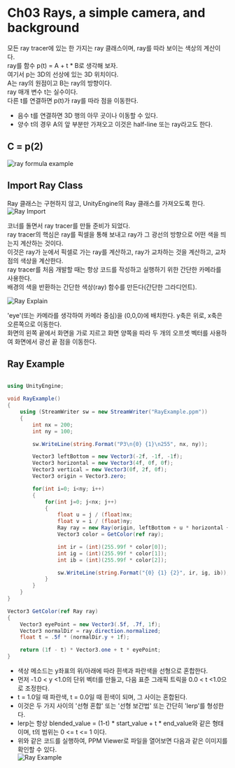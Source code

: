 # Ch03 Rays, a simple camera, and background
  
모든 ray tracer에 있는 한 가지는 ray 클래스이며, ray를 따라 보이는 색상의 계산이다.  
ray를 함수 p(t) = A + t * B로 생각해 보자.  
여기서 p는 3D의 선상에 있는 3D 위치이다.  
A는 ray의 원점이고 B는 ray의 방향이다.  
ray 매개 변수 t는 실수이다.  
다른 t를 연결하면 p(t)가 ray를 따라 점을 이동한다.
- 음수 t를 연결하면 3D 행의 아무 곳이나 이동할 수 있다.  
- 양수 t의 경우 A의 앞 부분만 가져오고 이것은 half-line 또는 ray라고도 한다.  
    
## C = p(2)

![ray formula example](https://user-images.githubusercontent.com/15705675/50883450-72949480-142b-11e9-8513-5b802dda0d1f.png)


## Import Ray Class

Ray 클래스는 구현하지 않고, UnityEngine의 Ray 클래스를 가져오도록 한다.
![Ray Import](https://user-images.githubusercontent.com/15705675/50839977-d7f17280-13a4-11e9-8f4d-f7c230ba0723.PNG)

코너를 돌면서 ray tracer를 만들 준비가 되었다.  
ray tracer의 핵심은 ray를 픽셀을 통해 보내고 ray가 그 광선의 방향으로 어떤 색을 띄는지 계산하는 것이다.  
이것은 ray가 눈에서 픽셀로 가는 ray를 계산하고, ray가 교차하는 것을 계산하고, 교차점의 색상을 계산한다.  
ray tracer를 처음 개발할 때는 항상 코드를 작성하고 실행하기 위한 간단한 카메라를 사용한다.  
배경의 색을 반환하는 간단한 색상(ray) 함수를 만든다(간단한 그라디언트).  
  
![Ray Explain](https://user-images.githubusercontent.com/15705675/50885118-226c0100-1430-11e9-853d-bc40646c431e.png)  
  
'eye'(또는 카메라를 생각하여 카메라 중심)을 (0,0,0)에 배치한다. y축은 위로, x축은 오른쪽으로 이동한다.  
화면의 왼쪽 끝에서 화면을 가로 지르고 화면 양쪽을 따라 두 개의 오프셋 벡터를 사용하여 화면에서 광선 끝 점을 이동한다.

## Ray Example
```csharp

using UnityEngine;

void RayExample()
{
    using (StreamWriter sw = new StreamWriter("RayExample.ppm"))
    {
        int nx = 200;
        int ny = 100;

        sw.WriteLine(string.Format("P3\n{0} {1}\n255", nx, ny));

        Vector3 leftBottom = new Vector3(-2f, -1f, -1f);
        Vector3 horizontal = new Vector3(4f, 0f, 0f);
        Vector3 vertical = new Vector3(0f, 2f, 0f);
        Vector3 origin = Vector3.zero;

        for(int i=0; i<ny; i++)
        {
            for(int j=0; j<nx; j++)
            {
                float u = j / (float)nx;
                float v = i / (float)ny;
                Ray ray = new Ray(origin, leftBottom + u * horizontal + v * vertical);
                Vector3 color = GetColor(ref ray);

                int ir = (int)(255.99f * color[0]);
                int ig = (int)(255.99f * color[1]);
                int ib = (int)(255.99f * color[2]);

                sw.WriteLine(string.Format("{0} {1} {2}", ir, ig, ib));
            }
        }
    }                
}

Vector3 GetColor(ref Ray ray)
{
    Vector3 eyePoint = new Vector3(.5f, .7f, 1f);
    Vector3 normalDir = ray.direction.normalized;
    float t = .5f * (normalDir.y + 1f);

    return (1f - t) * Vector3.one + t * eyePoint;
}
```

* 색상 메소드는 y좌표의 위/아래에 따라 흰색과 파란색을 선형으로 혼합한다.  
* 먼저 -1.0 < y <1.0의 단위 벡터를 만들고, 다음 표준 그래픽 트릭을 0.0 < t <1.0으로 조정한다.   
* t = 1.0일 때 파란색, t = 0.0일 때 흰색이 되며, 그 사이는 혼합된다.  
* 이것은 두 가지 사이의 '선형 혼합' 또는 '선형 보간법' 또는 간단히 'lerp'를 형성한다.  
* lerp는 항상 blended_value = (1-t) * start_value + t * end_value와 같은 형태이며, t의 범위는 0 <= t <= 1 이다.  
* 위와 같은 코드를 실행하여, PPM Viewer로 파일을 열어보면 다음과 같은 이미지를 확인할 수 있다.  
![Ray Example](https://user-images.githubusercontent.com/15705675/50885697-c4401d80-1431-11e9-9b7a-87d01bc08ae0.png)
